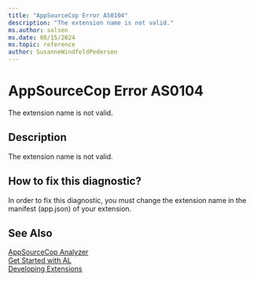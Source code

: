 ```yaml
---
title: "AppSourceCop Error AS0104"
description: "The extension name is not valid."
ms.author: solsen
ms.date: 08/15/2024
ms.topic: reference
author: SusanneWindfeldPedersen
---
```

[//]: # (START>DO_NOT_EDIT)
[//]: # (IMPORTANT:Do not edit any of the content between here and the END>DO_NOT_EDIT.)
[//]: # (Any modifications should be made in the .xml files in the ModernDev repo.)
# AppSourceCop Error AS0104
The extension name is not valid.

## Description
The extension name is not valid.

[//]: # (IMPORTANT: END>DO_NOT_EDIT)

## How to fix this diagnostic?

In order to fix this diagnostic, you must change the extension name in the manifest (app.json) of your extension.

## See Also  
[AppSourceCop Analyzer](appsourcecop.md)  
[Get Started with AL](../devenv-get-started.md)  
[Developing Extensions](../devenv-dev-overview.md)  